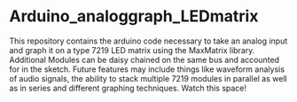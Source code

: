 # Arduino_analoggraph_LEDmatrix
This repository contains the arduino code necessary to take an analog input 
and graph it on a type 7219 LED matrix using the MaxMatrix library.
Additional Modules can be daisy chained on the same bus and accounted for in the sketch.
Future features may include things like waveform analysis of audio signals, the ability to stack multiple 7219 modules in parallel as well as in series and different graphing techniques. Watch this space!
